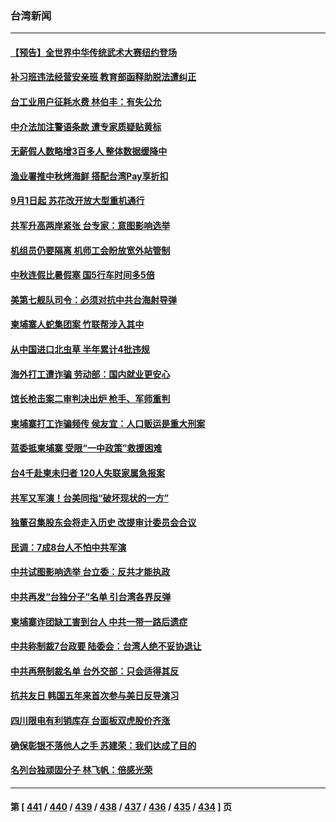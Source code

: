 ### 台湾新闻
---
#### [【预告】全世界中华传统武术大赛纽约登场](../../pages/ncid1349361/n13803223.md) 
#### [补习班违法经营安亲班 教育部函释助脱法遭纠正](../../pages/ncid1349361/n13803847.md) 
#### [台工业用户征耗水费 林伯丰：有失公允](../../pages/ncid1349361/n13803843.md) 
#### [中介法加注警语条款 遭专家质疑贴黄标](../../pages/ncid1349361/n13803849.md) 
#### [无薪假人数略增3百多人 整体数据缓降中](../../pages/ncid1349361/n13803867.md) 
#### [渔业署推中秋烤海鲜 搭配台湾Pay享折扣](../../pages/ncid1349361/n13803842.md) 
#### [9月1日起 苏花改开放大型重机通行](../../pages/ncid1349361/n13803848.md) 
#### [共军升高两岸紧张 台专家：意图影响选举](../../pages/ncid1349361/n13803840.md) 
#### [机组员仍要隔离 机师工会盼放宽外站管制](../../pages/ncid1349361/n13803853.md) 
#### [中秋连假比暑假塞 国5行车时间多5倍](../../pages/ncid1349361/n13803855.md) 
#### [美第七舰队司令：必须对抗中共台海射导弹](../../pages/ncid1349361/n13803817.md) 
#### [柬埔寨人蛇集团案 竹联帮涉入其中](../../pages/ncid1349361/n13803824.md) 
#### [从中国进口北虫草 半年累计4批违规](../../pages/ncid1349361/n13803821.md) 
#### [海外打工遭诈骗 劳动部：国内就业更安心](../../pages/ncid1349361/n13803826.md) 
#### [馆长枪击案二审判决出炉 枪手、军师重判](../../pages/ncid1349361/n13803819.md) 
#### [柬埔寨打工诈骗频传 侯友宜：人口贩运是重大刑案](../../pages/ncid1349361/n13803827.md) 
#### [蓝委抵柬埔寨 受限“一中政策”救援困难](../../pages/ncid1349361/n13803828.md) 
#### [台4千赴柬未归者 120人失联家属急报案](../../pages/ncid1349361/n13803822.md) 
#### [共军又军演！台美同指“破坏现状的一方”](../../pages/ncid1349361/n13803830.md) 
#### [独董召集股东会将走入历史 改提审计委员会合议](../../pages/ncid1349361/n13803763.md) 
#### [民调：7成8台人不怕中共军演](../../pages/ncid1349361/n13803784.md) 
#### [中共试图影响选举 台立委：反共才能执政](../../pages/ncid1349361/n13803765.md) 
#### [中共再发“台独分子”名单 引台湾各界反弹](../../pages/ncid1349361/n13803594.md) 
#### [柬埔寨诈团缺工害到台人 中共一带一路后遗症](../../pages/ncid1349361/n13803767.md) 
#### [中共称制裁7台政要 陆委会：台湾人绝不妥协退让](../../pages/ncid1349361/n13803764.md) 
#### [中共再祭制裁名单 台外交部：只会适得其反](../../pages/ncid1349361/n13803760.md) 
#### [抗共友日 韩国五年来首次参与美日反导演习](../../pages/ncid1349361/n13803746.md) 
#### [四川限电有利销库存 台面板双虎股价齐涨](../../pages/ncid1349361/n13803759.md) 
#### [确保彰银不落他人之手 苏建荣：我们达成了目的](../../pages/ncid1349361/n13803757.md) 
#### [名列台独顽固分子 林飞帆：倍感光荣](../../pages/ncid1349361/n13803737.md) 

---
#### 第 [ [441](./441.md) / [440](./440.md) / [439](./439.md) / [438](./438.md) / [437](./437.md) / [436](./436.md) / [435](./435.md) / [434](./434.md) ] 页
